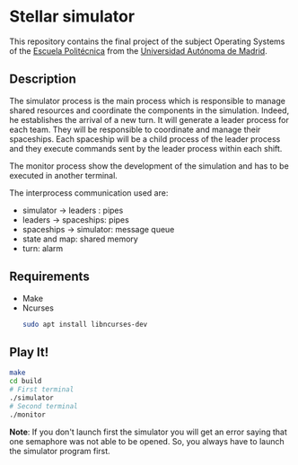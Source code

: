 # Stellar simulator

This repository contains the final project of the subject Operating Systems of 
the [Escuela Politécnica](https://www.uam.es/ss/Satellite/EscuelaPolitecnica/es/home.htm) from the [Universidad
Autónoma de Madrid](https://uam.es/ss/Satellite/es/home.htm).

## Description

The simulator process is the main process which is responsible to manage
shared resources and coordinate the components in the simulation. Indeed,
he establishes the arrival of a new turn. It will generate a leader process
for each team. They will be responsible to coordinate and manage their spaceships.
Each spaceship will be a child process of the leader process and they execute 
commands sent by the leader process within each shift.

The monitor process show the development of the simulation and has to be executed
in another terminal.

The interprocess communication used are:

- simulator -> leaders : pipes
- leaders -> spaceships: pipes
- spaceships -> simulator: message queue
- state and map: shared memory
- turn: alarm

## Requirements

- Make
- Ncurses
    ```sh
    sudo apt install libncurses-dev
    ```

## Play It!
```sh
make
cd build
# First terminal
./simulator
# Second terminal
./monitor
```
**Note**: If you don't launch first the simulator you will get an error saying
that one semaphore was not able to be opened. So, you always have to launch
the simulator program first.
